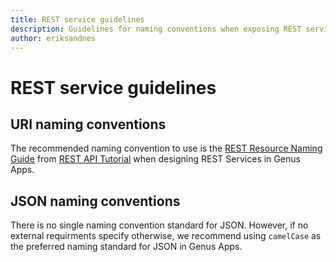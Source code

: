 ```yaml
---
title: REST service guidelines
description: Guidelines for naming conventions when exposing REST services in Genus Apps.
author: eriksandnes
---
```


# REST service guidelines

## URI naming conventions
The recommended naming convention to use is the [REST Resource Naming Guide](https://restfulapi.net/resource-naming/) from [REST API Tutorial](https://restfulapi.net/) when designing REST Services in Genus Apps.

## JSON naming conventions
There is no single naming convention standard for JSON. However, if no external requirments specify otherwise, we recommend using `camelCase` as the preferred naming standard for JSON in Genus Apps.
